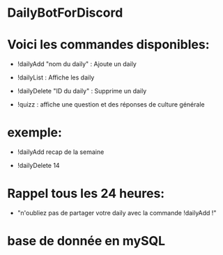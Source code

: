 # DailyBotForDiscord


# Voici les commandes disponibles:

- !dailyAdd "nom du daily" : Ajoute un daily

- !dailyList : Affiche les daily

- !dailyDelete "ID du daily" : Supprime un daily

- !quizz : affiche une question et des réponses de culture générale

# exemple:

- !dailyAdd recap de la semaine

- !dailyDelete 14

# Rappel tous les 24 heures:

- "n'oubliez pas de partager votre daily avec la commande !dailyAdd !"

# base de donnée en mySQL
